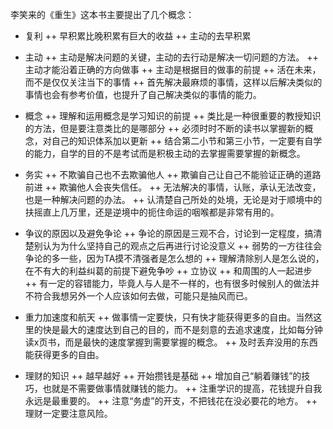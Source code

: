 李笑来的《重生》这本书主要提出了几个概念：

+ 复利
++ 早积累比晚积累有巨大的收益
++ 主动的去早积累

+ 主动
++ 主动是解决问题的关键，主动的去行动是解决一切问题的方法。
++ 主动才能沿着正确的方向做事
++ 主动是根据目的做事的前提
++ 活在未来，而不是仅仅关注当下的事情
++ 首先解决最麻烦的事情，这样以后解决类似的事情也会有参考价值，也提升了自己解决类似的事情的能力。

+ 概念
++ 理解和运用概念是学习知识的前提
++ 类比是一种很重要的教授知识的方法，但是要注意类比的是哪部分
++ 必须时时不断的读书以掌握新的概念，对自己的知识体系加以更新
++ 结合第二小节和第三小节，一定要有自学的能力，自学的目的不是考试而是积极主动的去掌握需要掌握的新概念。

+ 务实
++ 不欺骗自己也不去欺骗他人
++ 欺骗自己让自己不能验证正确的道路前进
++ 欺骗他人会丧失信任。
++ 无法解决的事情，认账，承认无法改变，也是一种解决问题的办法。
++ 认清楚自己所处的处境，无论是对于顺境中的扶摇直上几万里，还是逆境中的扼住命运的咽喉都是非常有用的。

+ 争议的原因以及避免争论
++ 争论的原因是三观不合，讨论到一定程度，搞清楚别认为为什么坚持自己的观点之后再进行讨论没意义
++ 弱势的一方往往会争论的多一些，因为TA摸不清强者是怎么想的
++ 理解清除别人是怎么说的，在不有大的利益纠葛的前提下避免争吵
++ 立协议
++ 和周围的人一起进步
++ 有一定的容错能力，毕竟人与人是不一样的，也有很多时候别人的做法并不符合我想另外一个人应该如何去做，可能只是抽风而已。

+ 重力加速度和航天
++ 做事情一定要快，只有快才能获得更多的自由。当然这里的快是最大的速度达到自己的目的，而不是刻意的去追求速度，比如每分钟读x页书，而是最快的速度掌握到需要掌握的概念。
++ 及时丢弃没用的东西能获得更多的自由。

+ 理财的知识
++ 越早越好
++ 开始攒钱是基础
++ 增加自己“躺着赚钱”的技巧，也就是不需要做事情就赚钱的能力。
++ 注重学识的提高，花钱提升自我永远是最重要的。
++ 注意“务虚”的开支，不把钱花在没必要花的地方。
++ 理财一定要注意风险。


